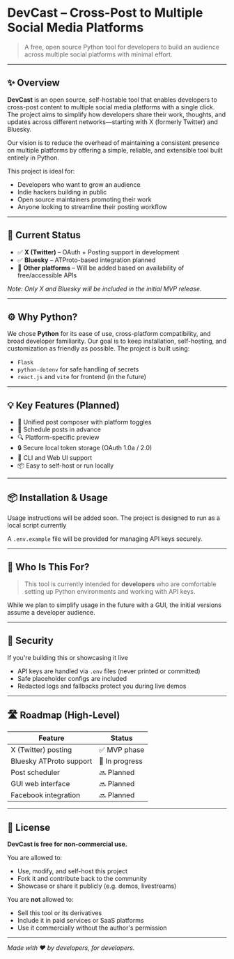 # DevCast – Cross-Post to Multiple Social Media Platforms

> A free, open source Python tool for developers to build an audience across multiple social platforms with minimal effort.

---

## ✨ Overview

**DevCast** is an open source, self-hostable tool that enables developers to cross-post content to multiple social media platforms with a single click. The project aims to simplify how developers share their work, thoughts, and updates across different networks—starting with X (formerly Twitter) and Bluesky.

Our vision is to reduce the overhead of maintaining a consistent presence on multiple platforms by offering a simple, reliable, and extensible tool built entirely in Python.

This project is ideal for:
- Developers who want to grow an audience
- Indie hackers building in public
- Open source maintainers promoting their work
- Anyone looking to streamline their posting workflow

---

## 🚧 Current Status

- ✅ **X (Twitter)** – OAuth + Posting support in development
- ✅ **Bluesky** – ATProto-based integration planned
- 🧩 **Other platforms** – Will be added based on availability of free/accessible APIs

*Note: Only X and Bluesky will be included in the initial MVP release.*

---

## ⚙️ Why Python?

We chose **Python** for its ease of use, cross-platform compatibility, and broad developer familiarity. Our goal is to keep installation, self-hosting, and customization as friendly as possible. The project is built using:

- `Flask`
- `python-dotenv` for safe handling of secrets
-  `react.js` and `vite` for frontend (in the future)

---

## 💡 Key Features (Planned)

- 🔗 Unified post composer with platform toggles
- 📆 Schedule posts in advance
- 🔍 Platform-specific preview
- 🔒 Secure local token storage (OAuth 1.0a / 2.0)
- 🎯 CLI and Web UI support
- 📦 Easy to self-host or run locally

---

## 📦 Installation & Usage

Usage instructions will be added soon. The project is designed to run as a local script currently

A `.env.example` file will be provided for managing API keys securely.

---

## 🧪 Who Is This For?

> This tool is currently intended for **developers** who are comfortable setting up Python environments and working with API keys.

While we plan to simplify usage in the future with a GUI, the initial versions assume a developer audience.

---

## 🔐 Security

If you're building this or showcasing it live
- API keys are handled via `.env` files (never printed or committed)
- Safe placeholder configs are included
- Redacted logs and fallbacks protect you during live demos

---

## 🛣️ Roadmap (High-Level)

| Feature                    | Status     |
|---------------------------|------------|
| X (Twitter) posting       | ✅ MVP phase  |
| Bluesky ATProto support   | 🧩 In progress |
| Post scheduler            | 🔜 Planned     |
| GUI web interface         | 🔜 Planned     |
| Facebook integration      | 🔜 Planned     |


---

## 📄 License

**DevCast is free for non-commercial use.**

You are allowed to:
- Use, modify, and self-host this project
- Fork it and contribute back to the community
- Showcase or share it publicly (e.g. demos, livestreams)

You are **not** allowed to:
- Sell this tool or its derivatives
- Include it in paid services or SaaS platforms
- Use it commercially without the author's permission

---

*Made with ❤️ by developers, for developers.*

